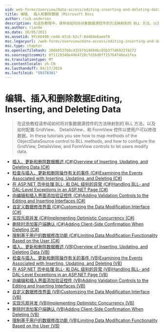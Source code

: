 ```yaml
---
uid: web-forms/overview/data-access/editing-inserting-and-deleting-data/index
title: 编辑、 插入和删除数据 |Microsoft Docs
author: rick-anderson
description: 在这些教程中，请参阅如何将对象数据源控件的方法映射到的 BLL 方法，以及如何配置 GridView、 DetailsView 和 FormView 共同...
ms.author: riande
ms.date: 10/05/2011
ms.assetid: 9fc60498-ced4-47c6-b2cf-8d464e6aeef8
msc.legacyurl: /web-forms/overview/data-access/editing-inserting-and-deleting-data
msc.type: chapter
ms.openlocfilehash: 206b0537b0c4355f919694bc05b3f7d6922f8272
ms.sourcegitcommit: 0f1119340e4464720cfd16d0ff15764746ea1fea
ms.translationtype: MT
ms.contentlocale: zh-CN
ms.lasthandoff: 04/17/2019
ms.locfileid: "59378381"
---
```

# <a name="editing-inserting-and-deleting-data"></a><span data-ttu-id="76cbc-103">编辑、插入和删除数据</span><span class="sxs-lookup"><span data-stu-id="76cbc-103">Editing, Inserting, and Deleting Data</span></span>

> <span data-ttu-id="76cbc-104">在这些教程请参阅如何将对象数据源控件的方法映射到的 BLL 方法，以及如何配置 GridView、 DetailsView，和 FormView 控件以使用户可以修改数据。</span><span class="sxs-lookup"><span data-stu-id="76cbc-104">In these tutorials you see how to map methods of the ObjectDataSource control to BLL methods, and how to configure the GridView, DetailsView, and FormView controls to let users modify data.</span></span>


- [<span data-ttu-id="76cbc-105">插入、更新和删除数据概述 (C#)</span><span class="sxs-lookup"><span data-stu-id="76cbc-105">Overview of Inserting, Updating, and Deleting Data (C#)</span></span>](an-overview-of-inserting-updating-and-deleting-data-cs.md)
- [<span data-ttu-id="76cbc-106">检查与插入、更新和删除操作有关的事件 (C#)</span><span class="sxs-lookup"><span data-stu-id="76cbc-106">Examining the Events Associated with Inserting, Updating, and Deleting (C#)</span></span>](examining-the-events-associated-with-inserting-updating-and-deleting-cs.md)
- [<span data-ttu-id="76cbc-107">在 ASP.NET 页中处理 BLL- 和 DAL 级别的异常 (C#)</span><span class="sxs-lookup"><span data-stu-id="76cbc-107">Handling BLL- and DAL-Level Exceptions in an ASP.NET Page (C#)</span></span>](handling-bll-and-dal-level-exceptions-in-an-asp-net-page-cs.md)
- [<span data-ttu-id="76cbc-108">向编辑和插入界面添加验证控件 (C#)</span><span class="sxs-lookup"><span data-stu-id="76cbc-108">Adding Validation Controls to the Editing and Inserting Interfaces (C#)</span></span>](adding-validation-controls-to-the-editing-and-inserting-interfaces-cs.md)
- [<span data-ttu-id="76cbc-109">自定义数据修改界面 (C#)</span><span class="sxs-lookup"><span data-stu-id="76cbc-109">Customizing the Data Modification Interface (C#)</span></span>](customizing-the-data-modification-interface-cs.md)
- [<span data-ttu-id="76cbc-110">实现乐观并发 (C#)</span><span class="sxs-lookup"><span data-stu-id="76cbc-110">Implementing Optimistic Concurrency (C#)</span></span>](implementing-optimistic-concurrency-cs.md)
- [<span data-ttu-id="76cbc-111">删除时添加客户端确认 (C#)</span><span class="sxs-lookup"><span data-stu-id="76cbc-111">Adding Client-Side Confirmation When Deleting (C#)</span></span>](adding-client-side-confirmation-when-deleting-cs.md)
- [<span data-ttu-id="76cbc-112">限制基于用户的数据修改功能 (C#)</span><span class="sxs-lookup"><span data-stu-id="76cbc-112">Limiting Data Modification Functionality Based on the User (C#)</span></span>](limiting-data-modification-functionality-based-on-the-user-cs.md)
- [<span data-ttu-id="76cbc-113">插入、更新和删除数据概述 (VB)</span><span class="sxs-lookup"><span data-stu-id="76cbc-113">Overview of Inserting, Updating, and Deleting Data (VB)</span></span>](an-overview-of-inserting-updating-and-deleting-data-vb.md)
- [<span data-ttu-id="76cbc-114">检查与插入、更新和删除操作有关的事件 (VB)</span><span class="sxs-lookup"><span data-stu-id="76cbc-114">Examining the Events Associated with Inserting, Updating, and Deleting (VB)</span></span>](examining-the-events-associated-with-inserting-updating-and-deleting-vb.md)
- [<span data-ttu-id="76cbc-115">在 ASP.NET 页中处理 BLL- 和 DAL 级别的异常 (VB)</span><span class="sxs-lookup"><span data-stu-id="76cbc-115">Handling BLL- and DAL-Level Exceptions in an ASP.NET Page (VB)</span></span>](handling-bll-and-dal-level-exceptions-in-an-asp-net-page-vb.md)
- [<span data-ttu-id="76cbc-116">向编辑和插入界面添加验证控件 (VB)</span><span class="sxs-lookup"><span data-stu-id="76cbc-116">Adding Validation Controls to the Editing and Inserting Interfaces (VB)</span></span>](adding-validation-controls-to-the-editing-and-inserting-interfaces-vb.md)
- [<span data-ttu-id="76cbc-117">自定义数据修改界面 (VB)</span><span class="sxs-lookup"><span data-stu-id="76cbc-117">Customizing the Data Modification Interface (VB)</span></span>](customizing-the-data-modification-interface-vb.md)
- [<span data-ttu-id="76cbc-118">实现乐观并发 (VB)</span><span class="sxs-lookup"><span data-stu-id="76cbc-118">Implementing Optimistic Concurrency (VB)</span></span>](implementing-optimistic-concurrency-vb.md)
- [<span data-ttu-id="76cbc-119">删除时添加客户端确认 (VB)</span><span class="sxs-lookup"><span data-stu-id="76cbc-119">Adding Client-Side Confirmation When Deleting (VB)</span></span>](adding-client-side-confirmation-when-deleting-vb.md)
- [<span data-ttu-id="76cbc-120">限制基于用户的数据修改功能 (VB)</span><span class="sxs-lookup"><span data-stu-id="76cbc-120">Limiting Data Modification Functionality Based on the User (VB)</span></span>](limiting-data-modification-functionality-based-on-the-user-vb.md)
